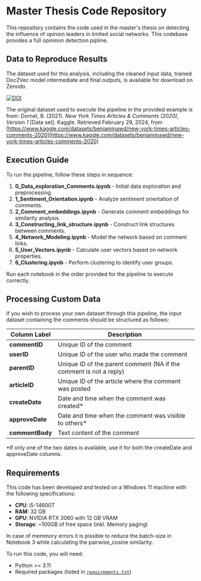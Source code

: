 # Master Thesis Code Repository

This repository contains the code used in the master's thesis on detecting the influence of opinion leaders in limited social networks. This codebase provides a full opininon detection pipline. 

## Data to Reproduce Results

The dataset used for this analysis, including the cleaned input data, trained Doc2Vec model intermediate and final outputs, is available for download on Zenodo. 

[![DOI](https://zenodo.org/badge/DOI/10.5281/zenodo.14020130.svg)](https://doi.org/10.5281/zenodo.14020130)
 
The original dataset used to execute the pipeline in the provided example is from:
Dornel, B. (2021). *New York Times Articles & Comments (2020), Version 1* [Data set]. Kaggle. Retrieved February 29, 2024, from [https://www.kaggle.com/datasets/benjaminawd/new-york-times-articles-comments-2020](https://www.kaggle.com/datasets/benjaminawd/new-york-times-articles-comments-2020)

## Execution Guide

To run the pipeline, follow these steps in sequence:

1. **0_Data_exploration_Comments.ipynb** - Initial data exploration and preprocessing.
2. **1_Sentiment_Orientation.ipynb** - Analyze sentiment orientation of comments.
3. **2_Comment_embeddings.ipynb** - Generate comment embeddings for similarity analysis.
4. **3_Constructing_link_structure.ipynb** - Construct link structures between comments.
5. **4_Network_Modeling.ipynb** - Model the network based on comment links.
6. **5_User_Vectors.ipynb** - Calculate user vectors based on network properties.
7. **6_Clustering.ipynb** - Perform clustering to identify user groups.

Run each notebook in the order provided for the pipeline to execute correctly.

## Processing Custom Data

If you wish to process your own dataset through this pipeline, the input dataset containing the comments should be structured as follows:

| Column Label     | Description                                                        |
|------------------|--------------------------------------------------------------------|
| **commentID**    | Unique ID of the comment                                           |
| **userID**       | Unique ID of the user who made the comment                         |
| **parentID**     | Unique ID of the parent comment (NA if the comment is not a reply) |
| **articleID**    | Unique ID of the article where the comment was posted              |
| **createDate**   | Date and time when the comment was created*                        |
| **approveDate**  | Date and time when the comment was visible to others*              |
| **commentBody**  | Text content of the comment                                        |

*If only one of the two dates is available, use it for both the createDate and approveDate columns.

## Requirements

This code has been developed and tested on a Windows 11 machine with the following specifications:
- **CPU**: i5-14600T
- **RAM**: 32 GB
- **GPU**: NVIDIA RTX 3060 with 12 GB VRAM
- **Storage**: ~100GB of free space (inkl. Memory paging)

In case of memmory errors it is pissible to reduce the batch-size in Notebook 3 while calculating the pairwise_cosine similarity.

To run this code, you will need:
- Python >= 3.11
- Required packages (listed in [`requirements.txt`](./requirements.txt))

